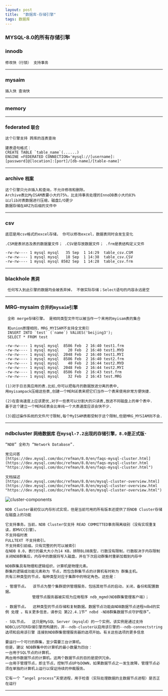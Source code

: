 ```yaml
---
layout: post
title:  "数据库-存储引擎"
tags: 数据库
---
```


### MYSQL-8.0的所有存储引擎

### innodb 

    
    修改快（行锁） 支持事务

 ---

### mysaim 

    
    插入快 查询快

 ---

### memory

 ---

### federated `联合`

    
    这个引擎支持 跨库的连表查询
    
    建表语句格式：
    CREATE TABLE `table_name`(......) 
    ENGINE =FEDERATED CONNECTION='mysql://[username]:[password]@[location]:[port]/[db-name]/[table-name]'
 
 ---
   
### archive `档案`

    
    这个引擎只允许插入和查询，不允许修改和删除。
    Archive表比MyISAM表要小大约75%，比支持事务处理的InnoDB表小大约83%
    以zlib对表数据进行压缩，磁盘I/O更少
    数据存储在ARZ为后缀的文件中
 
 ---
   
### csv


    底层是用csv格式的excel存储， 你可以修改excel，数据表同时会发生变化
    
    .CSM是表状态及表的数据量文件； .CSV是存放数据文件； .frm是表结构定义文件

    -rw-rw---- 1 mysql mysql   35 Sep  1 14:29  table_csv.CSM  
    -rw-rw---- 1 mysql mysql   18 Sep  1 14:38  table_csv.CSV  
    -rw-rw---- 1 mysql mysql 8582 Sep  1 14:28  table_csv.frm

 ---
        
### blackhole `黑洞`
    
     
     任何写入到此引擎的数据均会被丢弃掉， 不做实际存储；Select语句的内容永远是空

 ---

### MRG-mysaim `合并的mysaim引擎`
    
     
     全称 merge存储引擎。 是相同类型文件可以被当作一个来用的myisam表的集合
    
     和union原理相同，MRG_MYISAM不支持全文索引
     INSERT INTO `test` (`name`) VALUES('beijing3'); 
     SELECT * FROM test
    
    -rw-rw---- 1 mysql mysql  8586 Feb  2 16:40 test1.frm
    -rw-rw---- 1 mysql mysql    20 Feb  2 16:40 test1.MYD
    -rw-rw---- 1 mysql mysql  2048 Feb  2 16:40 test1.MYI
    -rw-rw---- 1 mysql mysql  8586 Feb  2 16:40 test2.frm
    -rw-rw---- 1 mysql mysql    40 Feb  2 16:44 test2.MYD
    -rw-rw---- 1 mysql mysql  2048 Feb  2 16:44 test2.MYI
    -rw-rw---- 1 mysql mysql  8586 Feb  2 16:43 test.frm
    -rw-rw---- 1 mysql mysql    32 Feb  2 16:43 test.MRG
    
    (1)对于日志类应用的表.比如,你可以把每月的数据放进分离的表中,
    用myisampack压缩这些表,创建一个MERGE表来把它们当作一个表来使用非常方便快捷.
    
    (2)在查询速度上应该更优,对于一些表可以分割大的只读表,放进不同磁盘上的单个表中.
    基于这个建立一个MERGE表会比单纯一个大表速度应该会快不少.
    
    (3)超过操作系统的文件尺寸限制,每个MyISAM表都受制于这个限制,但是MRG_MYSIAM则不会.
 
 ---
   
### ndbcluster `网络数据库` `在mysql-7.2出现的存储引擎，8.0是正式版·`

    “NDB” 全称为 “Network Database”.
  
    常见问答
    [https://dev.mysql.com/doc/refman/8.0/en/faqs-mysql-cluster.html](https://dev.mysql.com/doc/refman/8.0/en/faqs-mysql-cluster.html "https://dev.mysql.com/doc/refman/8.0/en/faqs-mysql-cluster.html")
    
    文档描述
    [https://dev.mysql.com/doc/refman/8.0/en/mysql-cluster-overview.html](https://dev.mysql.com/doc/refman/8.0/en/mysql-cluster-overview.html "https://dev.mysql.com/doc/refman/8.0/en/mysql-cluster-overview.html")


![cluster-components](../../../images/postimg/cluster-components-1.png)


    NDB Cluster最初仅以内存形式实现，但是当前可用的所有版本还提供了将NDB Cluster存储在磁盘上的功能

    它支持事务。当前，NDB Cluster仅支持 READ COMMITTED事务隔离级别（没有实现重复读，即MVCC引擎）。
    不支持临时表
    FULLTEXT 不支持索引。
    不支持索引前缀。只有完整的列可以被索引
    在NDB 8.0，表行的最大大小为14 KB，排除BLOB类型，行数没有限制，行数取决于内存限制
    关闭NDB群集后，内存中的数据将写入磁盘，并在下次启动群集时重新加载到内存中
    
    NDB群集具有物理和逻辑组织，计算机是物理元素。
    群集的逻辑或功能元素称为 节点，而包含群集节点的计算机有时称为 群集主机。
    共有三种类型的节点，每种类型对应于集群中的特定角色。这些是：
    
    - 管理节点。  该节点为整个集群提供管理服务，包括其他节点的启动，关闭，备份和配置数据。
                管理节点服务器被实现为应用程序 ndb_mgmd(NDB群集管理客户端)；
                
    - 数据节点。  这种类型的节点存储和复制数据。数据节点功能由NDB数据节点进程ndbd的实例 处理 。有关更多信息，请参见 第22.4.1节“ ndbd -NDB群集数据节点守护程序”。
    
    - SQL节点。  这只是MySQL Server（mysqld）的一个实例，该实例是通过支持NDBCLUSTER存储引擎而构建的，并--ndb-cluster以启用该引擎的--ndb-connectstring选项和启用该引擎 连接到NDB群集管理服务器的选项开始。有关这些选项的更多信息

    要运行一个可行的群集，至少需要三台计算机。
    但是，建议 NDB群集中的计算机的最小数量为四台：
    一台用于SQL节点的计算机，
    两台用作数据节点的计算机。这两个数据节点的目的是提供冗余。
    一台用于管理节点，即主节点，控制节点UP与DOWN，如果数据节点之一发生故障，管理节点必须在单独的计算机上运行以保证持续的仲裁服务。
    
    它有一个 ”angel process”天使进程，用于检查（实际处理数据的主数据节点进程）是否正在运行
  

 ---
